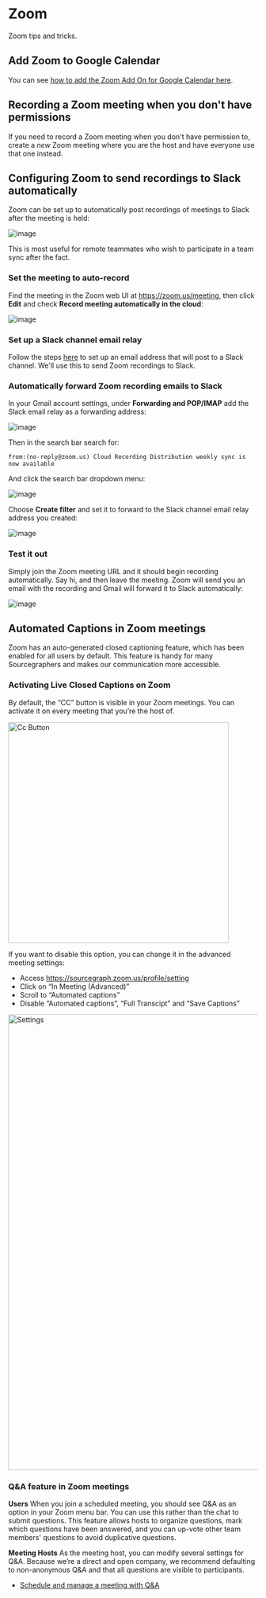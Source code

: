 # Zoom

Zoom tips and tricks.

## Add Zoom to Google Calendar

You can see [how to add the Zoom Add On for Google Calendar here](../../departments/people-talent/resources-for-new-hires/new-teammate-setup.md#google-calendar).

## Recording a Zoom meeting when you don't have permissions

If you need to record a Zoom meeting when you don't have permission to, create a _new_ Zoom meeting where you are the host and have everyone use that one instead.

## Configuring Zoom to send recordings to Slack automatically

Zoom can be set up to automatically post recordings of meetings to Slack after the meeting is held:

![image](https://user-images.githubusercontent.com/3173176/86101192-c3100f80-ba6e-11ea-984c-2955860113e3.png)

This is most useful for remote teammates who wish to participate in a team sync after the fact.

### Set the meeting to auto-record

Find the meeting in the Zoom web UI at https://zoom.us/meeting, then click **Edit** and check **Record meeting automatically in the cloud**:

![image](https://user-images.githubusercontent.com/3173176/86101390-09fe0500-ba6f-11ea-8e03-d06f1af6e059.png)

### Set up a Slack channel email relay

Follow the steps [here](https://slack.com/help/articles/206819278-Send-emails-to-Slack#set-up-a-forwarding-address) to set up an email address that will post to a Slack channel. We'll use this to send Zoom recordings to Slack.

### Automatically forward Zoom recording emails to Slack

In your Gmail account settings, under **Forwarding and POP/IMAP** add the Slack email relay as a forwarding address:

![image](https://user-images.githubusercontent.com/3173176/86101627-62350700-ba6f-11ea-9451-c02f04787543.png)

Then in the search bar search for:

```
from:(no-reply@zoom.us) Cloud Recording Distribution weekly sync is now available
```

And click the search bar dropdown menu:

![image](https://user-images.githubusercontent.com/3173176/86101949-c9eb5200-ba6f-11ea-8816-63249f9b4d86.png)

Choose **Create filter** and set it to forward to the Slack channel email relay address you created:

![image](https://user-images.githubusercontent.com/3173176/86102039-e5eef380-ba6f-11ea-8ce2-e952670ba039.png)

### Test it out

Simply join the Zoom meeting URL and it should begin recording automatically. Say hi, and then leave the meeting. Zoom will send you an email with the recording and Gmail will forward it to Slack automatically:

![image](https://user-images.githubusercontent.com/3173176/86101192-c3100f80-ba6e-11ea-984c-2955860113e3.png)

## Automated Captions in Zoom meetings

Zoom has an auto-generated closed captioning feature, which has been enabled for all users by default. This feature is handy for many Sourcegraphers and makes our communication more accessible.

### Activating Live Closed Captions on Zoom

By default, the “CC” button is visible in your Zoom meetings. You can activate it on every meeting that you’re the host of.

<img width="445" alt="Cc Button" src="https://user-images.githubusercontent.com/64257673/173246442-3847141f-071d-4dbf-81e7-d075e4a2c9ed.png">

If you want to disable this option, you can change it in the advanced meeting settings:

- Access https://sourcegraph.zoom.us/profile/setting
- Click on “In Meeting (Advanced)”
- Scroll to “Automated captions”
- Disable “Automated captions”, “Full Transcipt” and “Save Captions”

<img width="918" alt="Settings" src="https://user-images.githubusercontent.com/64257673/173246420-9594bf2a-9dd4-4f75-b383-349cc0e9aca2.png">

### Q&A feature in Zoom meetings

**Users**
When you join a scheduled meeting, you should see Q&A as an option in your Zoom menu bar. You can use this rather than the chat to submit questions. This feature allows hosts to organize questions, mark which questions have been answered, and you can up-vote other team members' questions to avoid duplicative questions.

**Meeting Hosts**
As the meeting host, you can modify several settings for Q&A. Because we’re a direct and open company, we recommend defaulting to non-anonymous Q&A and that all questions are visible to participants.

- [Schedule and manage a meeting with Q&A](https://support.zoom.us/hc/en-us/articles/11400566807693-Using-Q-and-A-in-Zoom-Meetings)
